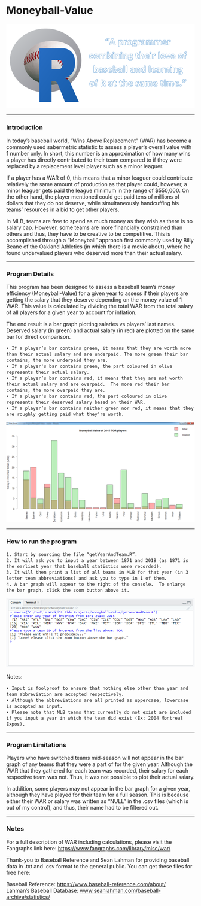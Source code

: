 # Moneyball-Value
<img src="https://github.com/ahnjedid/Moneyball-Value/blob/master/coverPhoto.png">

<hr>

### Introduction
In today’s baseball world, “Wins Above Replacement” (WAR) has become a commonly used sabermetric statistic to assess a player’s overall value with 1 number only.   In short, this number is an approximation of how many wins a player has directly contributed to their team compared to if they were replaced by a replacement level player such as a minor leaguer.

If a player has a WAR of 0, this means that a minor leaguer could contribute relatively the same amount of production as that player could, however, a minor leaguer gets paid the league minimum in the range of $550,000.  On the other hand, the player mentioned could get paid tens of millions of dollars that they do not deserve, while simultaneously handcuffing his teams’ resources in a bid to get other players.

In MLB, teams are free to spend as much money as they wish as there is no salary cap.  However, some teams are more financially constrained than others and thus, they have to be creative to be competitive.  This is accomplished through a “Moneyball” approach first commonly used by Billy Beane of the Oakland Athletics (in which there is a movie about), where he found undervalued players who deserved more than their actual salary.

<hr>

### Program Details
This program has been designed to assess a baseball team’s money efficiency (Moneyball-Value) for a given year to assess if their players are getting the salary that they deserve depending on the money value of 1 WAR.  This value is calculated by dividing the total WAR from the total salary of all players for a given year to account for inflation.

The end result is a bar graph plotting salaries vs players’ last names. Deserved salary (in green) and actual salary (in red) are plotted on the same bar for direct comparison.

    • If a player’s bar contains green, it means that they are worth more than their actual salary and are underpaid. The more green their bar contains, the more underpaid they are.
    • If a player's bar contains green, the part coloured in olive represents their actual salary.
    • If a player’s bar contains red, it means that they are not worth their actual salary and are overpaid.  The more red their bar contains, the more overpaid they are.
    • If a player's bar contains red, the part coloured in olive represents their deserved salary based on their WAR.
    • If a player’s bar contains neither green nor red, it means that they are roughly getting paid what they’re worth.

<img src="https://github.com/ahnjedid/Moneyball-Value/blob/master/barGraphScreenshot.png">

<hr>

### How to run the program
    1. Start by sourcing the file “getYearAndTeam.R”.  
    2. It will ask you to input a year between 1871 and 2018 (as 1871 is the earliest year that baseball statistics were recorded).
    3. It will then print a list of all teams in MLB for that year (in 3 letter team abbreviations) and ask you to type in 1 of them.  
    4. A bar graph will appear to the right of the console.  To enlarge the bar graph, click the zoom button above it.
    
<img src="https://github.com/ahnjedid/Moneyball-Value/blob/master/inputScreenshot.png">

Notes:

    • Input is foolproof to ensure that nothing else other than year and team abbreviation are accepted respectively.
    • Although the abbreviations are all printed as uppercase, lowercase is accepted as input.  
    • Please note that MLB teams that currently do not exist are included if you input a year in which the team did exist (Ex: 2004 Montreal Expos).
    
<hr>

### Program Limitations
Players who have switched teams mid-season will not appear in the bar graph of any teams that they were a part of for the given year.  Although the WAR that they gathered for each team was recorded, their salary for each respective team was not.   Thus, it was not possible to plot their actual salary.

In addition, some players may not appear in the bar graph for a given year, although they have played for their team for a full season.  This is because either their WAR or salary was written as “NULL” in the .csv files (which is out of my control), and thus, their name had to be filtered out.

<hr>

### Notes
For a full description of WAR including calculations, please visit the Fangraphs link here: https://www.fangraphs.com/library/misc/war/

Thank-you to Baseball Reference and Sean Lahman for providing baseball data in .txt and .csv format to the general public.  You can get these files for free here:

Baseball Reference: https://www.baseball-reference.com/about/  
Lahman’s Baseball Database: www.seanlahman.com/baseball-archive/statistics/ 
